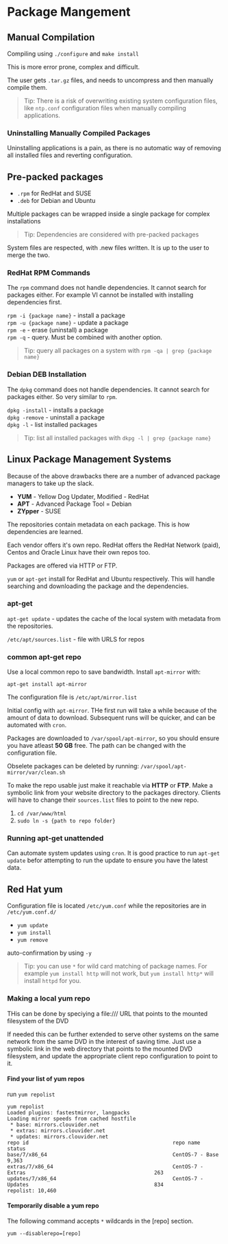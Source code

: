 # Package Mangement
## Manual Compilation
Compiling using ```./configure``` and ```make install```

This is more error prone, complex and difficult.  

The user gets ```.tar.gz``` files, and needs to uncompress and 
then manually compile them.

> Tip: There is a risk of overwriting existing system configuration files, 
like ```ntp.conf``` configuration files when manually compiling applications.

### Uninstalling Manually Compiled Packages
Uninstalling applications is a pain, as there is no 
automatic way of removing all installed files and reverting configuration.

## Pre-packed packages
- ```.rpm``` for RedHat and SUSE
- ```.deb``` for Debian and Ubuntu

Multiple packages can be wrapped inside a single package for 
complex installations 

> Tip: Dependencies are considered with pre-packed packages

System files are respected, with .new files written. 
It is up to the user to merge the two.

### RedHat RPM Commands
The ```rpm``` command does not handle dependencies.
It cannot search for packages either. For example
VI cannot be installed with installing dependencies 
first.

```rpm -i {package name}``` - install a package   
```rpm -u {package name}``` - update a package  
```rpm -e``` - erase (uninstall) a package  
```rpm -q``` - query. Must be combined with another option.

> Tip: query all packages on a system with 
```rpm -qa | grep {package name}``` 

### Debian DEB Installation
The ```dpkg``` command does not handle dependencies.
It cannot search for packages either. So very similar
to ```rpm```.

```dpkg -install``` - installs a package  
```dpkg -remove``` - uninstall a package  
```dpkg -l``` - list installed packages  

> Tip: list all installed packages with ```dkpg -l | grep {package name}```

## Linux  Package Management Systems
Because of the above drawbacks there are a number of 
advanced package managers to take up the slack.
* **YUM** - Yellow Dog Updater, Modified - RedHat
* **APT** - Advanced Package Tool = Debian
* **ZYpper** - SUSE

The repositories contain metadata on each package. This is how
dependencies are learned.

Each vendor offers it's own repo. RedHat offers the RedHat Network
(paid), Centos and Oracle Linux have their own repos too.

Packages are offered via HTTP or FTP.

```yum``` or ```apt-get``` install for RedHat and Ubuntu respectively.
This will handle searching and downloading the package and the
dependencies. 

### apt-get 
```apt-get update``` - updates the cache of the local system 
with metadata from the repositories.

```/etc/apt/sources.list``` - file with URLS for repos

### common apt-get repo
Use a local common repo to save bandwidth.
Install ```apt-mirror``` with:  

```apt-get install apt-mirror```

The configuration file is ```/etc/apt/mirror.list```

Initial config with ```apt-mirror```. THe first run will
take a while because of the amount of data to download.
Subsequent runs will be quicker, and can be automated with 
```cron```.

Packages are downloaded to ```/var/spool/apt-mirror```, so 
you should ensure you have atleast **50 GB** free. 
The path can be changed with the configuration file.

Obselete packages can be deleted by running:
```/var/spool/apt-mirror/var/clean.sh```

To make the repo usable just make it reachable via **HTTP** 
or **FTP**. Make a symbolic link from your website directory
to the packages directory. Clients will have to change their
```sources.list``` files to point to the new repo.

1. ```cd /var/www/html```
2. ```sudo ln -s {path to repo folder}```

### Running apt-get unattended
Can automate system updates using ```cron```. It is good 
practice to run ```apt-get update``` befor attempting to
run the update to ensure you have the latest data.

## Red Hat yum
Configuration file is located ```/etc/yum.conf``` 
while the repositories are in ```/etc/yum.conf.d/```

- ```yum update```
- ```yum install```
- ```yum remove```

auto-confirmation by using `-y`

> Tip: you can use ```*``` for wild card matching of 
package names. For example ```yum install http``` will not work,
but ```yum install http*``` will install ```httpd``` for you.

### Making a local yum repo
THis can be done by speciying a file:/// URL that points
to the mounted filesystem of the DVD

If needed this can be further extended to serve other 
systems on the same network from the same DVD in the
interest of saving time. Just use a symbolic link in the 
web directory that points to the mounted DVD filesystem, and 
update the appropriate client repo configuration to point to it.

#### Find your list of yum repos
run ```yum repolist```

```
yum repolist
Loaded plugins: fastestmirror, langpacks
Loading mirror speeds from cached hostfile
 * base: mirrors.clouvider.net
 * extras: mirrors.clouvider.net
 * updates: mirrors.clouvider.net
repo id                                               repo name                                                status
base/7/x86_64                                         CentOS-7 - Base                                          9,363
extras/7/x86_64                                       CentOS-7 - Extras                                          263
updates/7/x86_64                                      CentOS-7 - Updates                                         834
repolist: 10,460
```

#### Temporarily disable a yum repo
The following command accepts ```*``` wildcards in the [repo] section.

```yum --disablerepo=[repo] ```







